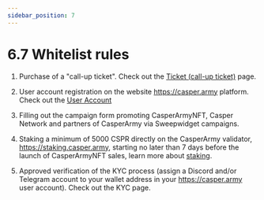 ```yaml
---
sidebar_position: 7
---
```


# 6.7 Whitelist rules

1. Purchase of a "call-up ticket". Check out the <a href="https://docs.casperarmy.org/docs/PRODUCTS%20AND%20SERVICES/2.7-call-up-ticket/">Ticket (call-up ticket)</a> page.

2. User account registration on the website https://casper.army platform. Check out the <a href="https://docs.casperarmy.org/docs/PLATFORM/5.1-User-account/">User Account</a>

3. Filling out the campaign form promoting CasperArmyNFT, Casper Network and partners of CasperArmy via Sweepwidget campaigns.

4. Staking a minimum of 5000 CSPR directly on the  CasperArmy validator, https://staking.casper.army, starting no later than 7 days before the launch of CasperArmyNFT sales, learn more about <a href="https://docs.casperarmy.org/docs/PRODUCTS%20AND%20SERVICES/2.9-staking/">staking</a>.

5. Approved verification of the KYC process (assign a Discord and/or Telegram account to your wallet address in your https://casper.army user account). Check out the KYC page.
